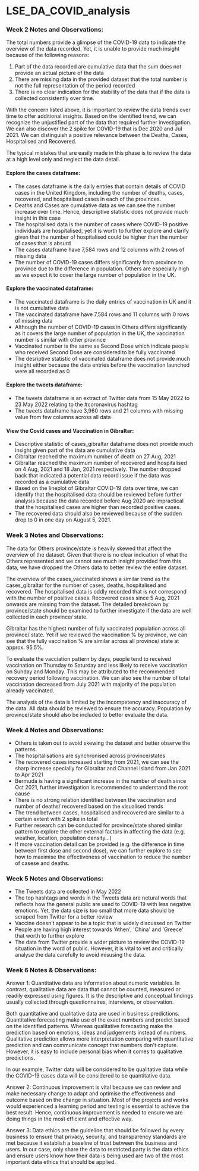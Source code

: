 # LSE_DA_COVID_analysis


### Week 2 Notes and Observations:

The total numbers provide a glimpse of the COVID-19 data to indicate the overview of the data recorded. Yet, it is unable to provide much insight because of the following reasons:
1. Part of the data recorded are cumulative data that the sum does not provide an actual picture of the data
2. There are missing data in the provided dataset that the total number is not the full representation of the period recorded
3. There is no clear indication for the stability of the data that if the data is collected consistently over time.

With the concern listed above, it is important to review the data trends over time to offer additional insights. Based on the identified trend, we can recognize the unjustified part of the data that required further investigation. We can also discover the 2 spike for COVID-19 that is Dec 2020 and Jul 2021. We can distinguish a positive relevance between the Deaths, Cases, Hospitalised and Recovered.

The typical mistakes that are easily made in this phase is to review the data at a high level only and neglect the data detail.

#### Explore the cases dataframe:
- The cases dataframe is the daily entries that contain details of COVID cases in the United Kingdom, including the number of deaths, cases, recovered, and hospitalised cases in each of the provinces.
- Deaths and Cases are cumulative data as we can see the number increase over time. Hence, descriptive statistic does not provide much insight in this case
- The hospitalised data is the number of cases where COVID-19 positive individuals are hospitalised, yet it is worth to further explore and clarify given that the number of hospitalised could be higher than the number of cases that is absurd
- The cases dataframe have 7,584 rows and 12 columns with 2 rows of missing data
- The number of COVID-19 cases differs significantly from province to province due to the difference in population. Others are especially high as we expect it to cover the large number of population in the UK.

#### Explore the vaccinated dataframe:
- The vaccinated dataframe is the daily entries of vaccination in UK and it is not cumulative data
- The vaccinated dataframe have 7,584 rows and 11 columns with 0 rows of missing data
- Although the number of COVID-19 cases in Others differs significantly as it covers the large number of population in the UK, the vaccination number is similar with other province
- Vaccinated number is the same as Second Dose which indicate people who received Second Dose are considered to be fully vaccinated
- The desriptive statistic of vaccinated dataframe does not provide much insight either because the data entries before the vaccination launched were all recorded as 0

#### Explore the tweets dataframe:
- The tweets dataframe is an extract of Twitter data from 15 May 2022 to 23 May 2022 relating to the #coronavirus hashtag
- The tweets dataframe have 3,960 rows and 21 columns with missing value from few columns across all data

#### View the Covid cases and Vaccination in Gibraltar:
- Descriptive statistic of cases_gibraltar dataframe does not provide much insight given part of the data are cumulative data
- Gibraltar reached the maximum number of death on 27 Aug, 2021
- Gibraltar reached the maximum number of recovered and hospitalised on 4 Aug, 2021 and 18 Jan, 2021 respectively. The number dropped back that indicated a potential data record issue if the data was recorded as a cumulative data
- Based on the lineplot of Gibraltar COVID-19 data over time, we can identify that the hospitalised data should be reviewed before further analysis because the data recorded before Aug 2020 are impractical that the hospitalised cases are higher than recorded positive cases.
- The recovered data should also be reviewed because of the sudden drop to 0 in one day on August 5, 2021.



### Week 3 Notes and Observations:

The data for Others province/state is heavily skewed that affect the overview of the dataset. Given that there is no clear indication of what the Others represented and we cannot see much insight provided from this data, we have dropped the Others data to better review the entire dataset.

The overview of the cases_vaccinated shows a similar trend as the cases_gibraltar for the number of cases, deaths, hospitalised and recovered. The hospitalised data is oddly recorded that is not correspond with the number of positive cases. Recovered cases since 5 Aug, 2021 onwards are missing from the dataset. The detailed breakdown by province/state should be examined to further investigate if the data are well collected in each province/ state.

Gibraltar has the highest number of fully vaccinated population across all province/ state. Yet if we reviewed the vaccination % by province, we can see that the fully vaccination % are similar across all province/ state at approx. 95.5%.

To evaluate the vacciation pattern by days, people tend to received vaccination on Thursday to Saturday and less likely to receive vaccination on Sunday and Monday. This may be attributed to the recommended recovery period following vaccination. We can also see the number of total vaccination decreased from July 2021 with majority of the population already vaccinated.

The analysis of the data is limited by the incompetency and inaccuracy of the data. All data should be reviewed to ensure the accuracy. Population by province/state should also be included to better evaluate the data.



### Week 4 Notes and Observations:

- Others is taken out to avoid skewing the dataset and better observe the patterns
- The hospitalisations are synchronised across province/states
- The recovered cases increased starting from 2021, we can see the sharp increase specially for Gibraltar and Channel Island from Jan 2021 to Apr 2021
- Bermuda is having a significant increase in the number of death since Oct 2021, further investigation is recommended to understand the root cause
- There is no strong relation identified between the vaccination and number of deaths/ recovered based on the visualised trends
- The trend between cases, hospitalised and recovered are similar to a certain extent with 2 spike in total
- Further research can be conducted for province/state shared similar pattern to explore the other external factors in affecting the data (e.g. weather, location, population density...)
- If more vaccination detail can be provided (e.g. the difference in time between first dose and second dose), we can further explore to see how to maximise the effectiveness of vaccination to reduce the number of casese and deaths.



### Week 5 Notes and Observations:

- The Tweets data are collected in May 2022
- The top hashtags and words in the Tweets data are netural words that reflects how the general public are used to COVID-19 with less negative emotions. Yet, the data size is too small that more data should be scraped from Twitter for a better review
- Vaccine doesn't appear to be a topic that is widely discussed on Twitter
- People are having high interest towards 'Athen', 'China' and 'Greece' that worth to further explore
- The data from Twitter provide a wider picture to review the COVID-19 situation in the word of public. However, it is vital to vet and critically analyse the data carefully to avoid misusing the data.



### Week 6 Notes & Observations:

Answer 1: Quantitative data are information about numeric variables. In contrast, qualitative data are data that cannot be counted, measured or readily expressed using figures. It is the descriptive and conceptual findings usually collected through questionnaires, interviews, or observation.

Both quantitative and qualitative data are used in business predictions. Quantitative forecasting make use of the exact numbers and predict based on the identified patterns. Whereas qualitative forecasting make the prediction based on emotions, ideas and judgements instead of numbers. Qualitative prediction allows more interpretation comparing with quantitative prediction and can communicate concept that numbers don't capture. However, it is easy to include personal bias when it comes to qualitative predictions.

In our example, Twitter data will be considered to be qualitative data while the COVID-19 cases data will be considered to be quantitative data.

Answer 2: Continuous improvement is vital because we can review and make necessary change to adapt and optimise the effectiveness and outcome based on the change in situation. Most of the projects and works would experienced a learning period and testing is essential to achieve the best result. Hence, continuous improvement is needed to ensure we are doing things in the most efficient and effective way.

Answer 3: Data ethics are the guideline that should be followed by every business to ensure that privacy, security, and transparency standards are met because it establish a baseline of trust between the business and users. In our case, only share the data to restricted party is the data ethics and ensure users know how their data is being used are two of the most important data ethics that should be applied.
